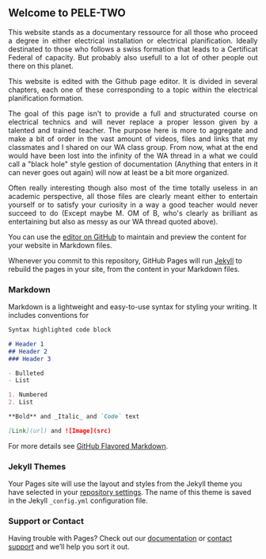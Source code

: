 ## Welcome to PELE-TWO
<div align="justify">
  <p>
   This website stands as a documentary ressource for all those who proceed a degree in either electrical installation or electrical planification. Ideally destinated to those   who follows a swiss formation that leads to a Certificat Federal of capacity. But probably also usefull to a lot of other people out there on this planet.
  </p>
  <p>
   This website is edited with the Github page editor. It is divided in several chapters, each one of these corresponding to a topic within the electrical planification formation.
  </p>
  <p>
The goal of this page isn't to provide a full and structurated course on electrical technics and will never replace a proper lesson given by a talented and trained teacher. The purpose here is more to aggregate and make a bit of order in the vast amount of videos, files and links that my classmates and I shared on our WA class group. From now, what at the end would have been lost into the infinity of the WA thread in a what we could call a "black hole" style gestion of documentation (Anything that enters in it can never goes out again) will now at least be a bit more organized.
  </p>
  <p>
Often really interesting though also most of the time totally useless in an academic perspective, all those files are clearly meant either to entertain yourself or to satisfy your curiosity in a way a good teacher would never succeed to do (Except maybe M. OM of B, who's clearly as brilliant as entertaining but also as messy as our WA thread quoted above).
  </p>
</div>

You can use the [editor on GitHub](https://github.com/BKovsky/PELE2/edit/main/README.md) to maintain and preview the content for your website in Markdown files.

Whenever you commit to this repository, GitHub Pages will run [Jekyll](https://jekyllrb.com/) to rebuild the pages in your site, from the content in your Markdown files.

### Markdown

Markdown is a lightweight and easy-to-use syntax for styling your writing. It includes conventions for

```markdown
Syntax highlighted code block

# Header 1
## Header 2
### Header 3

- Bulleted
- List

1. Numbered
2. List

**Bold** and _Italic_ and `Code` text

[Link](url) and ![Image](src)
```

For more details see [GitHub Flavored Markdown](https://guides.github.com/features/mastering-markdown/).

### Jekyll Themes

Your Pages site will use the layout and styles from the Jekyll theme you have selected in your [repository settings](https://github.com/BKovsky/PELE2/settings/pages). The name of this theme is saved in the Jekyll `_config.yml` configuration file.

### Support or Contact

Having trouble with Pages? Check out our [documentation](https://docs.github.com/categories/github-pages-basics/) or [contact support](https://support.github.com/contact) and we’ll help you sort it out.
